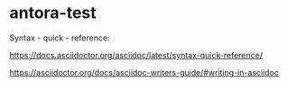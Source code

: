 # antora-test

Syntax - quick - reference:

https://docs.asciidoctor.org/asciidoc/latest/syntax-quick-reference/


https://asciidoctor.org/docs/asciidoc-writers-guide/#writing-in-asciidoc
